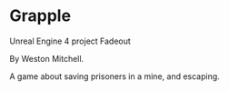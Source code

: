 # Grapple
Unreal Engine 4 project Fadeout

By Weston Mitchell.

A game about saving prisoners in a mine, and escaping. 

